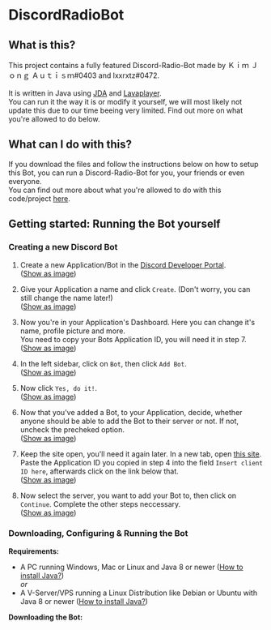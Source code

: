 # DiscordRadioBot
## What is this?
This project contains a fully featured Discord-Radio-Bot made by Ｋｉｍ Ｊｏｎｇ Ａｕｔｉｓｍ#0403 and lxxrxtz#0472.<br><br>
It is written in Java using [JDA](https://github.com/DV8FromTheWorld/JDA) and [Lavaplayer](https://github.com/sedmelluq/lavaplayer).<br>
You can run it the way it is or modify it yourself, we will most likely not update this due to our time beeing very limited. Find out more on what you're allowed to do below.

## What can I do with this?
If you download the files and follow the instructions below on how to setup this Bot, you can run a Discord-Radio-Bot for you, your friends or even everyone.<br>
You can find out more about what you're allowed to do with this code/project [here](https://github.com/OliverGilmi/DiscordRadioBot/blob/main/LICENSE).

## Getting started: Running the Bot yourself
### Creating a new Discord Bot
1. Create a new Application/Bot in the [Discord Developer Portal](https://discord.com/developers/applications).<br>
 ([Show as image](https://user-images.githubusercontent.com/64920118/136673461-d9fa377e-374f-4f1d-b8a5-7b7f0fcf2fd7.png))
 
2. Give your Application a name and click `Create`. (Don't worry, you can still change the name later!)<br>
 ([Show as image](https://user-images.githubusercontent.com/64920118/136673523-b5b35e1e-3ebd-431c-84d3-77017ab984c7.png))

3. Now you're in your Application's Dashboard. Here you can change it's name, profile picture and more.<br>
   You need to copy your Bots Application ID, you will need it in step 7.<br>
 ([Show as image](https://user-images.githubusercontent.com/64920118/136673656-1337e9de-1aa8-4e37-a61c-776916a4584a.png))

4. In the left sidebar, click on `Bot`, then click `Add Bot`.<br>
 ([Show as image](https://user-images.githubusercontent.com/64920118/136673675-89175c9e-1c60-45f3-8ec6-9fce9093b5b6.png))

5. Now click `Yes, do it!`.<br>
 ([Show as image](https://user-images.githubusercontent.com/64920118/136673722-fce18150-6e38-40a5-98fa-127d705907f9.png))

6. Now that you've added a Bot, to your Application, decide, whether anyone should be able to add the Bot to their server or not. If not, uncheck the precheked option.<br>
 ([Show as image](https://user-images.githubusercontent.com/64920118/136673811-06359d07-f690-411f-a89e-a956e82db6d0.png))
 
7. Keep the site open, you'll need it again later. In a new tab, open [this site](https://discordapi.com/permissions.html#8).<br>Paste the Application ID you copied in step 4 into the field `Insert client ID here`, afterwards click on the link below that.<br>
 ([Show as image](https://user-images.githubusercontent.com/64920118/136673996-2be73e39-de9b-4b8e-b599-a4252f5e4233.png))

8. Now select the server, you want to add your Bot to, then click on `Continue`. Complete the other steps neccessary.<br>
 ([Show as image](https://user-images.githubusercontent.com/64920118/136674048-ef3b4980-5ae9-41c6-8293-aeed289a5126.png))
 
 ### Downloading, Configuring & Running the Bot
 **Requirements:**
 - A PC running Windows, Mac or Linux and Java 8 or newer ([How to install Java?](https://www.java.com/de/download/help/download_options_de.html))<br>
 *or*
 - A V-Server/VPS running a Linux Distribution like Debian or Ubuntu with Java 8 or newer ([How to install Java?](https://docs.datastax.com/en/jdk-install/doc/jdk-install/installOpenJdkDeb.html))

**Downloading the Bot:**
